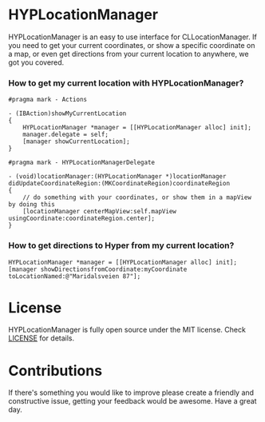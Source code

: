HYPLocationManager
==================

HYPLocationManager is an easy to use interface for CLLocationManager. If you need to get your current coordinates, or show a specific coordinate on a map, or even get directions from your current location to anywhere, we got you covered.

### How to get my current location with **HYPLocationManager**?

``` objc
#pragma mark - Actions

- (IBAction)showMyCurrentLocation
{
    HYPLocationManager *manager = [[HYPLocationManager alloc] init];
    manager.delegate = self;
    [manager showCurrentLocation];
}

#pragma mark - HYPLocationManagerDelegate

- (void)locationManager:(HYPLocationManager *)locationManager 
didUpdateCoordinateRegion:(MKCoordinateRegion)coordinateRegion
{
    // do something with your coordinates, or show them in a mapView by doing this
    [locationManager centerMapView:self.mapView usingCoordinate:coordinateRegion.center];
}
```

### How to get directions to Hyper from my current location?

``` objc
HYPLocationManager *manager = [[HYPLocationManager alloc] init];
[manager showDirectionsfromCoordinate:myCoordinate toLocationNamed:@"Maridalsveien 87"];
```

License
=======

HYPLocationManager is fully open source under the MIT license. Check [LICENSE](https://github.com/hyperoslo/HYPLocationManager/blob/master/LICENSE.md) for details.

Contributions
=============

If there's something you would like to improve please create a friendly and constructive issue, getting your feedback would be awesome. Have a great day.

